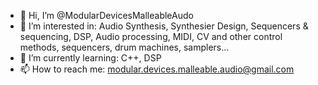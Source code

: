 - 👋 Hi, I’m @ModularDevicesMalleableAudo
- 👀 I’m interested in: Audio Synthesis, Synthesier Design, Sequencers & sequencing, DSP, Audio processing, MIDI, CV and other control methods, sequencers, drum machines, samplers...
- 🌱 I’m currently learning: C++, DSP
- 📫 How to reach me: modular.devices.malleable.audio@gmail.com

<!---
ModularDevicesMalleableAudo/ModularDevicesMalleableAudo is a ✨ special ✨ repository because its `README.md` (this file) appears on your GitHub profile.
You can click the Preview link to take a look at your changes.
--->
